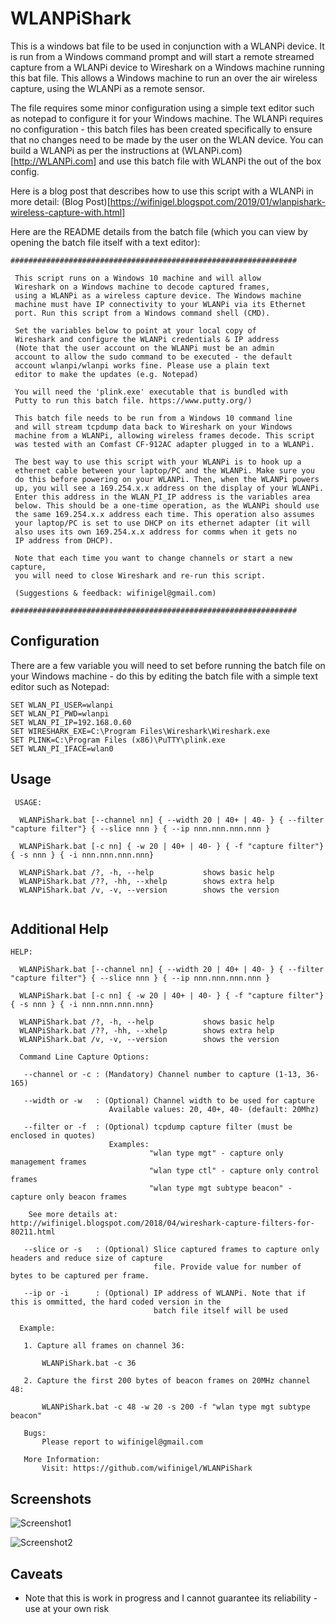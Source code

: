 # WLANPiShark

This is a windows bat file to be used in conjunction with a WLANPi device. It is run from a Windows command prompt and will start a remote streamed capture from a WLANPi device to Wireshark on a Windows machine running this bat file. This allows a Windows machine to run an over the air wireless capture, using the WLANPi as a remote sensor.

The file requires some minor configuration using a simple text editor such as notepad to configure it for your Windows machine. The WLANPi requires no configuration - this batch files has been created specifically to ensure that no changes need to be made by the user on the WLAN device. You can build a WLANPi as per the instructions at (WLANPi.com)[http://WLANPi.com] and use this batch file with WLANPi the out of the box config.

Here is a blog post that describes how to use this script with a WLANPi in more detail: (Blog Post)[https://wifinigel.blogspot.com/2019/01/wlanpishark-wireless-capture-with.html]

Here are the README details from the batch file (which you can view by opening the batch file itself with a text editor):

```
################################################################
 
 This script runs on a Windows 10 machine and will allow
 Wireshark on a Windows machine to decode captured frames,
 using a WLANPi as a wireless capture device. The Windows machine
 machine must have IP connectivity to your WLANPi via its Ethernet
 port. Run this script from a Windows command shell (CMD).
 
 Set the variables below to point at your local copy of 
 Wireshark and configure the WLANPi credentials & IP address
 (Note that the user account on the WLANPi must be an admin 
 account to allow the sudo command to be executed - the default
 account wlanpi/wlanpi works fine. Please use a plain text
 editor to make the updates (e.g. Notepad)
 
 You will need the 'plink.exe' executable that is bundled with
 Putty to run this batch file. https://www.putty.org/)
 
 This batch file needs to be run from a Windows 10 command line
 and will stream tcpdump data back to Wireshark on your Windows
 machine from a WLANPi, allowing wireless frames decode. This script
 was tested with an Comfast CF-912AC adapter plugged in to a WLANPi.
 
 The best way to use this script with your WLANPi is to hook up a
 ethernet cable between your laptop/PC and the WLANPi. Make sure you
 do this before powering on your WLANPi. Then, when the WLANPi powers
 up, you will see a 169.254.x.x address on the display of your WLANPi.
 Enter this address in the WLAN_PI_IP address is the variables area
 below. This should be a one-time operation, as the WLANPi should use
 the same 169.254.x.x address each time. This operation also assumes 
 your laptop/PC is set to use DHCP on its ethernet adapter (it will
 also uses its own 169.254.x.x address for comms when it gets no
 IP address from DHCP).
 
 Note that each time you want to change channels or start a new capture,
 you will need to close Wireshark and re-run this script. 
 
 (Suggestions & feedback: wifinigel@gmail.com)
 
################################################################
```

## Configuration

There are a few variable you will need to set before running the batch file on your Windows machine - do this by editing the batch file with a simple text editor such as Notepad:

```
SET WLAN_PI_USER=wlanpi
SET WLAN_PI_PWD=wlanpi
SET WLAN_PI_IP=192.168.0.60
SET WIRESHARK_EXE=C:\Program Files\Wireshark\Wireshark.exe
SET PLINK=C:\Program Files (x86)\PuTTY\plink.exe
SET WLAN_PI_IFACE=wlan0
```
## Usage

```
 USAGE:

  WLANPiShark.bat [--channel nn] { --width 20 | 40+ | 40- } { --filter "capture filter"} { --slice nnn } { --ip nnn.nnn.nnn.nnn }

  WLANPiShark.bat [-c nn] { -w 20 | 40+ | 40- } { -f "capture filter"} { -s nnn } { -i nnn.nnn.nnn.nnn}

  WLANPiShark.bat /?, -h, --help           shows basic help
  WLANPiShark.bat /??, -hh, --xhelp        shows extra help
  WLANPiShark.bat /v, -v, --version        shows the version
 
 ```
## Additional Help

```
HELP:

  WLANPiShark.bat [--channel nn] { --width 20 | 40+ | 40- } { --filter "capture filter"} { --slice nnn } { --ip nnn.nnn.nnn.nnn }

  WLANPiShark.bat [-c nn] { -w 20 | 40+ | 40- } { -f "capture filter"} { -s nnn } { -i nnn.nnn.nnn.nnn}

  WLANPiShark.bat /?, -h, --help           shows basic help
  WLANPiShark.bat /??, -hh, --xhelp        shows extra help
  WLANPiShark.bat /v, -v, --version        shows the version

  Command Line Capture Options:

   --channel or -c : (Mandatory) Channel number to capture (1-13, 36-165)

   --width or -w   : (Optional) Channel width to be used for capture
                      Available values: 20, 40+, 40- (default: 20Mhz)

   --filter or -f  : (Optional) tcpdump capture filter (must be enclosed in quotes)
                      Examples:
                               "wlan type mgt" - capture only management frames
                               "wlan type ctl" - capture only control frames
                               "wlan type mgt subtype beacon" - capture only beacon frames

    See more details at: http://wifinigel.blogspot.com/2018/04/wireshark-capture-filters-for-80211.html

   --slice or -s   : (Optional) Slice captured frames to capture only headers and reduce size of capture
                                file. Provide value for number of bytes to be captured per frame.

   --ip or -i      : (Optional) IP address of WLANPi. Note that if this is ommitted, the hard coded version in the
                                batch file itself will be used

  Example:

   1. Capture all frames on channel 36:

       WLANPiShark.bat -c 36

   2. Capture the first 200 bytes of beacon frames on 20MHz channel 48:

       WLANPiShark.bat -c 48 -w 20 -s 200 -f "wlan type mgt subtype beacon"

   Bugs:
       Please report to wifinigel@gmail.com

   More Information:
       Visit: https://github.com/wifinigel/WLANPiShark

```
## Screenshots

![Screenshot1](https://github.com/wifinigel/WLANPiShark/blob/master/screenshot1.png)

![Screenshot2](https://github.com/wifinigel/WLANPiShark/blob/master/screenshot2.png)

## Caveats
- Note that this is work in progress and I cannot guarantee its reliability - use at your own risk
